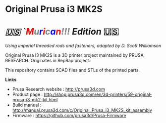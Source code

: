 # Original Prusa i3 MK2S 
# ***:us: `<span style="color:red">M</span><span style="color:grey">u</span><span style="color:blue">r</span><span style="color:red">i</span><span style="color:grey">c</span><span style="color:blue">a</span><span style="color:red">n</span><span style="color:grey">!!!</span> Edition*** :us:
_Using imperial threaded rods and fasteners, adapted by D. Scott Williamson_

Original Prusa i3 MK2S is a 3D printer project maintained by PRUSA RESEARCH.
Originates in RepRap project.

This repository contains SCAD files and STLs of the printed parts.

**Links**

 * Prusa Research website : http://prusa3d.com
 * Product page : http://shop.prusa3d.com/en/3d-printers/59-original-prusa-i3-mk2-kit.html
 * Build manual : http://manual.prusa3d.com/c/Original_Prusa_i3_MK2S_kit_assembly
 * Firmware : https://github.com/prusa3d/Prusa-Firmware

